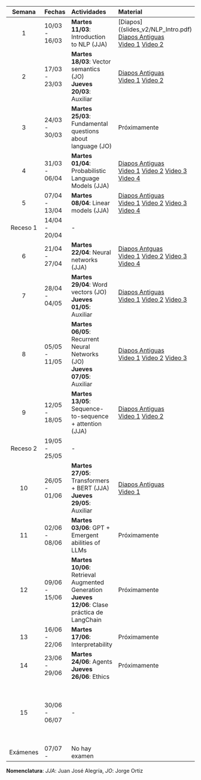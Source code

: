 |  Semana  | Fechas        | Actividades                                                                                          | Material                                                                                                                                                                                                                                                                                                                                                                                                                                                                | Evaluación                                                                                                              |
| :------: | :------------ | :--------------------------------------------------------------------------------------------------- | :---------------------------------------------------------------------------------------------------------------------------------------------------------------------------------------------------------------------------------------------------------------------------------------------------------------------------------------------------------------------------------------------------------------------------------------------------------------------- | ----------------------------------------------------------------------------------------------------------------------- |
|    1     | 10/03 - 16/03 | **Martes 11/03**: Introduction to NLP (JJA)                                                          | [Diapos]((slides_v2/NLP_Intro.pdf) </br> [Diapos Antiguas](slides/NLP-introduction.pdf) </br> [Video 1](https://www.youtube.com/watch?v=HEKTNOttGvU) [Video 2](https://www.youtube.com/watch?v=P8cwnI-f-Kg)                                                                                                                                                                                                                                                             |                                                                                                                         |
|    2     | 17/03 - 23/03 | **Martes 18/03**: Vector semantics (JO) </br> **Jueves 20/03**: Auxiliar                             | [Diapos Antiguas](slides/NLP-IR.pdf) </br> [Video 1](https://www.youtube.com/watch?v=FXIVClF370w&list=PLppKo85eGXiXIh54H_qz48yHPHeNVJqBi&index=3) [Video 2](https://www.youtube.com/watch?v=f8nG1EMmPZk&list=PLppKo85eGXiXIh54H_qz48yHPHeNVJqBi&index=3)                                                                                                                                                                                                                |                                                                                                                         |
|    3     | 24/03 - 30/03 | **Martes 25/03**: Fundamental questions about language (JO)                                          | Próximamente                                                                                                                                                                                                                                                                                                                                                                                                                                                            | **Publicación Tarea 1**                                                                                                 |
|    4     | 31/03 - 06/04 | **Martes 01/04**: Probabilistic Language Models (JJA)                                                | [Diapos Antiguas](slides/NLP-PLM.pdf) </br> [Video 1](https://www.youtube.com/watch?v=9E2jJ6kcb4Y&list=PLppKo85eGXiXIh54H_qz48yHPHeNVJqBi&index=3) [Video 2](https://www.youtube.com/watch?v=ZWqbEQXLra0&list=PLppKo85eGXiXIh54H_qz48yHPHeNVJqBi&index=5) [Video 3](https://www.youtube.com/watch?v=tsumFqwFlaA&list=PLppKo85eGXiXIh54H_qz48yHPHeNVJqBi&index=6) [Video 4](https://www.youtube.com/watch?v=s3TWdv4sqkg&list=PLppKo85eGXiXIh54H_qz48yHPHeNVJqBi&index=6) |                                                                                                                         |
|    5     | 07/04 - 13/04 | **Martes 08/04**: Linear models (JJA)                                                                | [Diapos Antiguas](slides/NLP-linear.pdf) </br> [Video 1](https://www.youtube.com/watch?v=zhBxDsNLZEA) [Video 2](https://www.youtube.com/watch?v=Fooua_uaWSE) [Video 3](https://www.youtube.com/watch?v=DqbzhdQa1eQ) [Video 4](https://www.youtube.com/watch?v=1nfWWXqfAzA)                                                                                                                                                                                              |                                                                                                                         |
| Receso 1 | 14/04 - 20/04 | -                                                                                                    |                                                                                                                                                                                                                                                                                                                                                                                                                                                                         |                                                                                                                         |
|    6     | 21/04 - 27/04 | **Martes 22/04**: Neural networks (JJA) </br>                                                        | [Diapos Antguas](slides/NLP-neural.pdf) </br> [Video 1](https://www.youtube.com/watch?v=oHZHA8h2xN0) [Video 2](https://www.youtube.com/watch?v=2lXank0W6G4) [Video 3](https://www.youtube.com/watch?v=BUDIi9qItzY) [Video 4](https://www.youtube.com/watch?v=KKN2Ipy-vGk)                                                                                                                                                                                               | **Jueves 24/04**: Control 1 </br> **Entrega Tarea 1**                                                                   |
|    7     | 28/04 - 04/05 | **Martes 29/04**: Word vectors (JO) </br> **Jueves 01/05**: Auxiliar                                 | [Diapos Antiguas](slides/NLP-wordvectors.pdf) </br> [Video 1](https://www.youtube.com/watch?v=wtwUsJMC9CA) [Video 2](https://www.youtube.com/watch?v=XDxzQ7JU95U) [Video 3](https://www.youtube.com/watch?v=Ikyc3DRVodk)                                                                                                                                                                                                                                                |                                                                                                                         |
|    8     | 05/05 - 11/05 | **Martes 06/05**: Recurrent Neural Networks (JO) </br> **Jueves 07/05**: Auxiliar                    | [Diapos Antiguas](slides/NLP-RNN.pdf) </br> [Video 1](https://www.youtube.com/watch?v=BmhjUkzz3nk) [Video 2](https://www.youtube.com/watch?v=z43YFR1iIvk) [Video 3](https://youtu.be/7L5JxQdwNJk)                                                                                                                                                                                                                                                                       | **Publicación Tarea 2**                                                                                                 |
|    9     | 12/05 - 18/05 | **Martes 13/05**: Sequence-to-sequence + attention (JJA)                                             | [Diapos Antiguas](slides/NLP-seq2seq.pdf) </br> [Video 1](https://www.youtube.com/watch?v=OpKxRjISqmM&list=PLppKo85eGXiXIh54H_qz48yHPHeNVJqBi&index=35) [Video 2](https://youtu.be/WQ7ihm5voB0)                                                                                                                                                                                                                                                                         |
| Receso 2 | 19/05 - 25/05 | -                                                                                                    |                                                                                                                                                                                                                                                                                                                                                                                                                                                                         |                                                                                                                         |
|    10    | 26/05 - 01/06 | **Martes 27/05**: Transformers + BERT (JJA) </br> **Jueves 29/05**: Auxiliar                         | [Diapos Antiguas](slides/NLP-transformer.pdf) </br> [Video 1](https://www.youtube.com/watch?v=8RE23Uq8rU0)                                                                                                                                                                                                                                                                                                                                                              |                                                                                                                         |
|    11    | 02/06 - 08/06 | **Martes 03/06**: GPT + Emergent abilities of LLMs </br>                                             | Próximamente                                                                                                                                                                                                                                                                                                                                                                                                                                                            | **Jueves 05/06**: Control 2 </br> **Entrega Tarea 2**                                                                   |
|    12    | 09/06 - 15/06 | **Martes 10/06**: Retrieval Augmented Generation </br> **Jueves 12/06**: Clase práctica de LangChain | Próximamente                                                                                                                                                                                                                                                                                                                                                                                                                                                            | **Publicación Tarea 3**                                                                                                 |
|    13    | 16/06 - 22/06 | **Martes 17/06**: Interpretability                                                                   | Próximamente                                                                                                                                                                                                                                                                                                                                                                                                                                                            |                                                                                                                         |
|    14    | 23/06 - 29/06 | **Martes 24/06**: Agents </br> **Jueves 26/06**: Ethics                                              | Próximamente                                                                                                                                                                                                                                                                                                                                                                                                                                                            |                                                                                                                         |
|    15    | 30/06 - 06/07 | -                                                                                                    |                                                                                                                                                                                                                                                                                                                                                                                                                                                                         | **Martes 01/07**: Presentaciones papers (1) </br> **Jueves 03/07**: Presentaciones papers (2) </br> **Entrega Tarea 3** |
| Exámenes | 07/07 -       | No hay examen                                                                                        |

**Nomenclatura**: _JJA_: Juan José Alegría, _JO_: Jorge Ortiz
